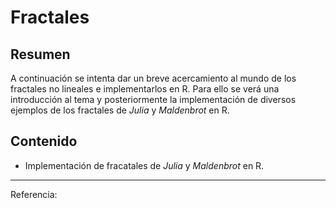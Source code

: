# Fractales

## Resumen

A continuación se intenta dar un breve acercamiento al mundo de los fractales no lineales e implementarlos en R. Para ello se verá una introducción al tema y posteriormente la implementación de diversos ejemplos de los fractales de *Julia* y *Maldenbrot* en R.

## Contenido

- Implementación de fracatales de *Julia* y *Maldenbrot* en R.

---

Referencia:
